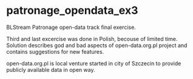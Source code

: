 # patronage_opendata_ex3
BLStream Patronage open-data track final exercise.

Third and last excercise was done in Polish, becouse of limited time. Solution describes god and bad aspects of open-data.org.pl project and contains suggestions for new features.

open-data.org.pl is local venture started in city of Szczecin to provide publicly available data in open way.
